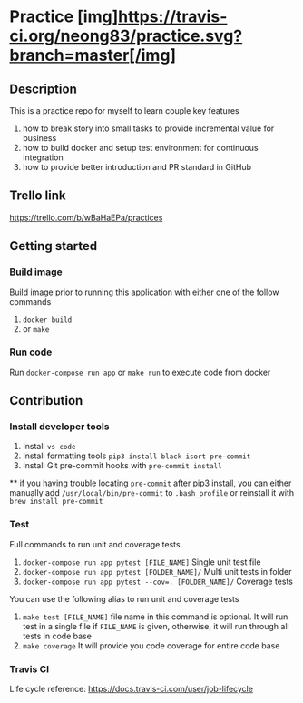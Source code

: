 # Practice  [img]https://travis-ci.org/neong83/practice.svg?branch=master[/img]

## Description
This is a practice repo for myself to learn couple key features
1. how to break story into small tasks to provide incremental value for business
2. how to build docker and setup test environment for continuous integration
3. how to provide better introduction and PR standard in GitHub

## Trello link
https://trello.com/b/wBaHaEPa/practices

## Getting started

### Build image

Build image prior to running this application with either one of the follow commands
1. `docker build`
2. or `make`

### Run code

Run `docker-compose run app` or `make run` to execute code from docker

## Contribution

### Install developer tools

1. Install `vs code`
2. Install formatting tools `pip3 install black isort pre-commit`
3. Install Git pre-commit hooks with `pre-commit install`

** if you having trouble locating `pre-commit` after pip3 install, you can either manually add `/usr/local/bin/pre-commit` to `.bash_profile` or reinstall it with `brew install pre-commit`

### Test

Full commands to run unit and coverage tests

1. `docker-compose run app pytest [FILE_NAME]` Single unit test file 
2. `docker-compose run app pytest [FOLDER_NAME]/` Multi unit tests in folder 
3. `docker-compose run app pytest --cov=. [FOLDER_NAME]/` Coverage tests 

You can use the following alias to run unit and coverage tests
1. `make test [FILE_NAME]` file name in this command is optional.  It will run test in a single file if `FILE_NAME` is given, otherwise, it will run through all tests in code base
2. `make coverage` It will provide you code coverage for entire code base


### Travis CI

Life cycle reference: https://docs.travis-ci.com/user/job-lifecycle